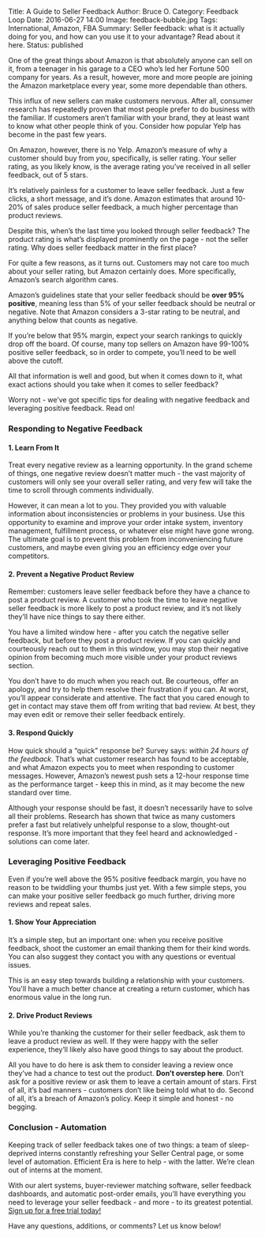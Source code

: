 Title: A Guide to Seller Feedback
Author: Bruce O.
Category: Feedback Loop
Date: 2016-06-27 14:00
Image: feedback-bubble.jpg
Tags: International, Amazon, FBA
Summary: Seller feedback: what is it actually doing for you, and how can you use it to your advantage? Read about it here.
Status: published

One of the great things about Amazon is that absolutely anyone can sell on it, from a teenager in his garage to a CEO who’s led her Fortune 500 company for years. As a result, however, more and more people are joining the Amazon marketplace every year, some more dependable than others. 

This influx of new sellers can make customers nervous. After all, consumer research has repeatedly proven that most people prefer to do business with the familiar. If customers aren’t familiar with your brand, they at least want to know what other people think of you. Consider how popular Yelp has become in the past few years.

On Amazon, however, there is no Yelp. Amazon’s measure of why a customer should buy from *you*, specifically, is seller rating. Your seller rating, as you likely know, is the average rating you’ve received in all seller feedback, out of 5 stars.

It’s relatively painless for a customer to leave seller feedback. Just a few clicks, a short message, and it’s done. Amazon estimates that around 10-20% of sales produce seller feedback, a much higher percentage than product reviews.

Despite this, when’s the last time you looked through seller feedback? The product rating is what’s displayed prominently on the page - not the seller rating. Why does seller feedback matter in the first place? 

For quite a few reasons, as it turns out. Customers may not care too much about your seller rating, but Amazon certainly does. More specifically, Amazon’s search algorithm cares.

Amazon’s guidelines state that your seller feedback should be **over 95% positive**, meaning less than 5% of your seller feedback should be neutral or negative. Note that Amazon considers a 3-star rating to be neutral, and anything below that counts as negative. 

If you’re below that 95% margin, expect your search rankings to quickly drop off the board. Of course, many top sellers on Amazon have 99-100% positive seller feedback, so in order to compete, you’ll need to be well above the cutoff. 

All that information is well and good, but when it comes down to it, what exact actions should you take when it comes to seller feedback? 

Worry not - we’ve got specific tips for dealing with negative feedback and leveraging positive feedback. Read on!

### Responding to Negative Feedback

#### 1. Learn From It

Treat every negative review as a learning opportunity. In the grand scheme of things, one negative review doesn’t matter much - the vast majority of customers will only see your overall seller rating, and very few will take the time to scroll through comments individually. 

However, it can mean a lot to you. They provided you with valuable information about inconsistencies or problems in your business. Use this opportunity to examine and improve your order intake system, inventory management, fulfillment process, or whatever else might have gone wrong. The ultimate goal is to prevent this problem from inconveniencing future customers, and maybe even giving you an efficiency edge over your competitors. 

#### 2. Prevent a Negative Product Review

Remember: customers leave seller feedback before they have a chance to post a product review. A customer who took the time to leave negative seller feedback is more likely to post a product review, and it’s not likely they’ll have nice things to say there either.

You have a limited window here - after you catch the negative seller feedback, but before they post a product review. If you can quickly and courteously reach out to them in this window, you may stop their negative opinion from becoming much more visible under your product reviews section. 

You don’t have to do much when you reach out. Be courteous, offer an apology, and try to help them resolve their frustration if you can. At worst, you’ll appear considerate and attentive. The fact that you cared enough to get in contact may stave them off from writing that bad review. At best, they may even edit or remove their seller feedback entirely. 

#### 3. Respond Quickly

How quick should a “quick” response be? Survey says: *within 24 hours of the feedback*. That’s what customer research has found to be acceptable, and what Amazon expects you to meet when responding to customer messages. However, Amazon’s newest push sets a 12-hour response time as the performance target - keep this in mind, as it may become the new standard over time.

Although your response should be fast, it doesn’t necessarily have to solve all their problems. Research has shown that twice as many customers prefer a fast but relatively unhelpful response to a slow, thought-out response. It’s more important that they feel heard and acknowledged - solutions can come later. 

### Leveraging Positive Feedback

Even if you’re well above the 95% positive feedback margin, you have no reason to be twiddling your thumbs just yet. With a few simple steps, you can make your positive seller feedback go much further, driving more reviews and repeat sales. 

#### 1. Show Your Appreciation

It’s a simple step, but an important one: when you receive positive feedback, shoot the customer an email thanking them for their kind words. You can also suggest they contact you with any questions or eventual issues. 

This is an easy step towards building a relationship with your customers. You'll have a much better chance at creating a return customer, which has enormous value in the long run.

#### 2. Drive Product Reviews

While you’re thanking the customer for their seller feedback, ask them to leave a product review as well. If they were happy with the seller experience, they’ll likely also have good things to say about the product. 

All you have to do here is ask them to consider leaving a review once they’ve had a chance to test out the product. **Don’t overstep here**. Don’t ask for a positive review or ask them to leave a certain amount of stars. First of all, it’s bad manners - customers don’t like being told what to do. Second of all, it’s a breach of Amazon’s policy. Keep it simple and honest - no begging.

### Conclusion - Automation

Keeping track of seller feedback takes one of two things: a team of sleep-deprived interns constantly refreshing your Seller Central page, or some level of automation. Efficient Era is here to help - with the latter. We’re clean out of interns at the moment. 

With our alert systems, buyer-reviewer matching software, seller feedback dashboards, and automatic post-order emails, you’ll have everything you need to leverage your seller feedback - and more - to its greatest potential. [Sign up for a free trial today!](https://app.efficientera.com/register/?)

Have any questions, additions, or comments? Let us know below!
